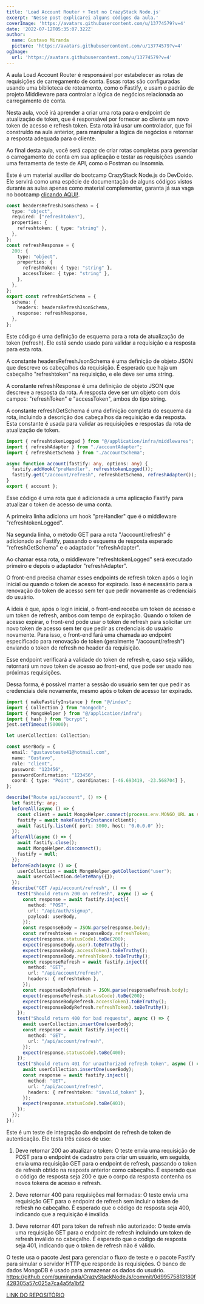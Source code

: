 ```yaml
---
title: 'Load Account Router + Test no CrazyStack Node.js'
excerpt: 'Nesse post explicarei alguns códigos da aula.'
coverImage: 'https://avatars.githubusercontent.com/u/13774579?v=4'
date: '2022-07-12T05:35:07.322Z'
author:
  name: Gustavo Miranda
  picture: 'https://avatars.githubusercontent.com/u/13774579?v=4'
ogImage:
  url: 'https://avatars.githubusercontent.com/u/13774579?v=4'
---
```

A aula Load Account Router é responsável por estabelecer as rotas de requisições de carregamento de conta. Essas rotas são configuradas usando uma biblioteca de roteamento, como o Fastify, e usam o padrão de projeto Middleware para controlar a lógica de negócios relacionada ao carregamento de conta.

Nesta aula, você irá aprender a criar uma rota para o endpoint de atualização de token, que é responsável por fornecer ao cliente um novo token de acesso e refresh token. Esta rota irá usar um controlador, que foi construído na aula anterior, para manipular a lógica de negócios e retornar a resposta adequada para o cliente.

Ao final desta aula, você será capaz de criar rotas completas para gerenciar o carregamento de conta em sua aplicação e testar as requisições usando uma ferramenta de teste de API, como o Postman ou Insomnia.

Este é um material auxiliar do bootcamp CrazyStack Node.js do DevDoido. Ele servirá como uma espécie de documentação de alguns códigos vistos durante as aulas apenas como material complementar, garanta já sua vaga no bootcamp [clicando AQUI!](https://crazystack.com.br).

```typescript
const headersRefreshJsonSchema = {
  type: "object",
  required: ["refreshtoken"],
  properties: {
    refreshtoken: { type: "string" },
  },
};
const refreshResponse = {
  200: {
    type: "object",
    properties: {
      refreshToken: { type: "string" },
      accessToken: { type: "string" },
    },
  },
};
export const refreshGetSchema = {
  schema: {
    headers: headersRefreshJsonSchema,
    response: refreshResponse,
  },
};
``` 
Este código é uma definição de esquema para a rota de atualização de token (refresh). Ele está sendo usado para validar a requisição e a resposta para esta rota.

A constante headersRefreshJsonSchema é uma definição de objeto JSON que descreve os cabeçalhos da requisição. É esperado que haja um cabeçalho "refreshtoken" na requisição, e ele deve ser uma string.

A constante refreshResponse é uma definição de objeto JSON que descreve a resposta da rota. A resposta deve ser um objeto com dois campos: "refreshToken" e "accessToken", ambos do tipo string.

A constante refreshGetSchema é uma definição completa do esquema da rota, incluindo a descrição dos cabeçalhos da requisição e da resposta. Esta constante é usada para validar as requisições e respostas da rota de atualização de token.
```typescript
import { refreshtokenLogged } from "@/application/infra/middlewares";
import { refreshAdapter } from "./accountAdapter";
import { refreshGetSchema } from "./accountSchema";

async function account(fastify: any, options: any) {
  fastify.addHook("preHandler", refreshtokenLogged());
  fastify.get("/account/refresh", refreshGetSchema, refreshAdapter());
}
export { account };
``` 
Esse código é uma rota que é adicionada a uma aplicação Fastify para atualizar o token de acesso de uma conta.

A primeira linha adiciona um hook "preHandler" que é o middleware "refreshtokenLogged".

Na segunda linha, o método GET para a rota "/account/refresh" é adicionado ao Fastify, passando o esquema de resposta esperado "refreshGetSchema" e o adaptador "refreshAdapter".

Ao chamar essa rota, o middleware "refreshtokenLogged" será executado primeiro e depois o adaptador "refreshAdapter".

O front-end precisa chamar esses endpoints de refresh token após o login inicial ou quando o token de acesso for expirado. Isso é necessário para a renovação do token de acesso sem ter que pedir novamente as credenciais do usuário.

A ideia é que, após o login inicial, o front-end receba um token de acesso e um token de refresh, ambos com tempo de expiração. Quando o token de acesso expirar, o front-end pode usar o token de refresh para solicitar um novo token de acesso sem ter que pedir as credenciais do usuário novamente. Para isso, o front-end fará uma chamada ao endpoint especificado para renovação de token (geralmente "/account/refresh") enviando o token de refresh no header da requisição.

Esse endpoint verificará a validade do token de refresh e, caso seja válido, retornará um novo token de acesso ao front-end, que pode ser usado nas próximas requisições.

Dessa forma, é possível manter a sessão do usuário sem ter que pedir as credenciais dele novamente, mesmo após o token de acesso ter expirado.

```typescript
import { makeFastifyInstance } from "@/index";
import { Collection } from "mongodb";
import { MongoHelper } from "@/application/infra";
import { hash } from "bcrypt";
jest.setTimeout(50000);

let userCollection: Collection;

const userBody = {
  email: "gustavoteste41@hotmail.com",
  name: "Gustavo",
  role: "client",
  password: "123456",
  passwordConfirmation: "123456",
  coord: { type: "Point", coordinates: [-46.693419, -23.568704] },
};

describe("Route api/account", () => {
  let fastify: any;
  beforeAll(async () => {
    const client = await MongoHelper.connect(process.env.MONGO_URL as string);
    fastify = await makeFastifyInstance(client);
    await fastify.listen({ port: 3000, host: "0.0.0.0" });
  });
  afterAll(async () => {
    await fastify.close();
    await MongoHelper.disconnect();
    fastify = null;
  });
  beforeEach(async () => {
    userCollection = await MongoHelper.getCollection("user");
    await userCollection.deleteMany({});
  });
  describe("GET /api/account/refresh", () => {
    test("Should return 200 on refresh", async () => {
      const response = await fastify.inject({
        method: "POST",
        url: "/api/auth/signup",
        payload: userBody,
      });
      const responseBody = JSON.parse(response.body);
      const refreshtoken = responseBody.refreshToken;
      expect(response.statusCode).toBe(200);
      expect(responseBody.user).toBeTruthy();
      expect(responseBody.accessToken).toBeTruthy();
      expect(responseBody.refreshToken).toBeTruthy();
      const responseRefresh = await fastify.inject({
        method: "GET",
        url: "/api/account/refresh",
        headers: { refreshtoken },
      });
      const responseBodyRefresh = JSON.parse(responseRefresh.body);
      expect(responseRefresh.statusCode).toBe(200);
      expect(responseBodyRefresh.accessToken).toBeTruthy();
      expect(responseBodyRefresh.refreshToken).toBeTruthy();
    });
    test("Should return 400 for bad requests", async () => {
      await userCollection.insertOne(userBody);
      const response = await fastify.inject({
        method: "GET",
        url: "/api/account/refresh",
      });
      expect(response.statusCode).toBe(400);
    });
    test("Should return 401 for unauthorized refresh token", async () => {
      await userCollection.insertOne(userBody);
      const response = await fastify.inject({
        method: "GET",
        url: "/api/account/refresh",
        headers: { refreshtoken: "invalid_token" },
      });
      expect(response.statusCode).toBe(401);
    });
  });
});
``` 
Este é um teste de integração do endpoint de refresh de token de autenticação. Ele testa três casos de uso:

1.  Deve retornar 200 ao atualizar o token: O teste envia uma requisição de POST para o endpoint de cadastro para criar um usuário, em seguida, envia uma requisição GET para o endpoint de refresh, passando o token de refresh obtido na resposta anterior como cabeçalho. É esperado que o código de resposta seja 200 e que o corpo da resposta contenha os novos tokens de acesso e refresh.
    
2.  Deve retornar 400 para requisições mal formadas: O teste envia uma requisição GET para o endpoint de refresh sem incluir o token de refresh no cabeçalho. É esperado que o código de resposta seja 400, indicando que a requisição é inválida.
    
3.  Deve retornar 401 para token de refresh não autorizado: O teste envia uma requisição GET para o endpoint de refresh incluindo um token de refresh inválido no cabeçalho. É esperado que o código de resposta seja 401, indicando que o token de refresh não é válido.
    

O teste usa o pacote Jest para gerenciar o fluxo de teste e o pacote Fastify para simular o servidor HTTP que responde às requisições. O banco de dados MongoDB é usado para armazenar os dados do usuário.
https://github.com/gumiranda/CrazyStackNodeJs/commit/0d99575813180f428305a57c025a7ca4a5fa1bf2


[LINK DO REPOSITÓRIO](https://github.com/gumiranda/CrazyStackNodeJs)